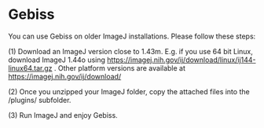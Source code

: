 # Gebiss

You can use Gebiss on older ImageJ installations. Please follow these steps:


(1) Download an ImageJ version close to 1.43m. E.g. if you use 64 bit Linux, download ImageJ 1.44o using https://imagej.nih.gov/ij/download/linux/ij144-linux64.tar.gz . Other platform versions are available at https://imagej.nih.gov/ij/download/


(2) Once you unzipped your ImageJ folder, copy the attached files into the /plugins/ subfolder.


(3) Run ImageJ and enjoy Gebiss.

